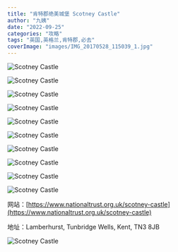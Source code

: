 ```yaml
---
title: "肯特郡绝美城堡 Scotney Castle"
author: "九姨"
date: "2022-09-25"
categories: "攻略"
tags: "英国,英格兰,肯特郡,必去"
coverImage: "images/IMG_20170528_115039_1.jpg"
---
```


>

![Scotney Castle](images/IMG_20170528_110512.jpg)

>

![Scotney Castle](images/IMG_20170528_110608.jpg)

>

![Scotney Castle](images/IMG_20170528_115039_1.jpg)

>

![Scotney Castle](images/IMG_20170528_124406.jpg)

>

![Scotney Castle](images/IMG_20170528_124412.jpg)

>

![Scotney Castle](images/IMG_20170528_124612.jpg)

>

![Scotney Castle](images/IMG_20170528_124653_1.jpg)

>

![Scotney Castle](images/IMG_20170528_130412.jpg)

>

![Scotney Castle](images/IMG_20170528_131956.jpg)

>

![Scotney Castle](images/IMG_20170528_134944.jpg)


网站：[https://www.nationaltrust.org.uk/scotney-castle](https://www.nationaltrust.org.uk/scotney-castle)

地址：Lamberhurst, Tunbridge Wells, Kent, TN3 8JB

![Scotney Castle](images/scotney.jpg)